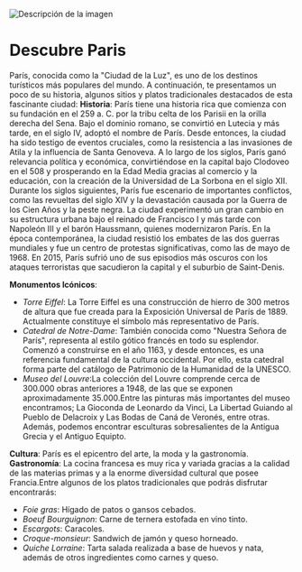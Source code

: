 ![Descripción de la imagen](https://i.postimg.cc/kXHPLYhy/p.jpg)

# **Descubre Paris**

París, conocida como la "Ciudad de la Luz", es uno de los destinos turísticos más populares del mundo. A continuación, te presentamos un poco de su historia, algunos sitios y platos tradicionales destacados de esta fascinante ciudad:
**Historia**: París tiene una historia rica que comienza con su fundación en el 259 a. C. por la tribu celta de los Parisii en la orilla derecha del Sena. Bajo el dominio romano, se convirtió en Lutecia y más tarde, en el siglo IV, adoptó el nombre de París. Desde entonces, la ciudad ha sido testigo de eventos cruciales, como la resistencia a las invasiones de Atila y la influencia de Santa Genoveva. A lo largo de los siglos, París ganó relevancia política y económica, convirtiéndose en la capital bajo Clodoveo en el 508 y prosperando en la Edad Media gracias al comercio y la educación, con la creación de la Universidad de La Sorbona en el siglo XII.
Durante los siglos siguientes, París fue escenario de importantes conflictos, como las revueltas del siglo XIV y la devastación causada por la Guerra de los Cien Años y la peste negra. La ciudad experimentó un gran cambio en su estructura urbana bajo el reinado de Francisco I y más tarde con Napoleón III y el barón Haussmann, quienes modernizaron París. En la época contemporánea, la ciudad resistió los embates de las dos guerras mundiales y fue un centro de protestas significativas, como las de mayo de 1968. En 2015, París sufrió uno de sus episodios más oscuros con los ataques terroristas que sacudieron la capital y el suburbio de Saint-Denis.

**Monumentos Icónicos**: 
- *Torre Eiffel*: La Torre Eiffel es una construcción de hierro de 300 metros de altura que fue creada para la Exposición Universal de París de 1889. Actualmente constituye el símbolo más representativo de París.
- *Catedral de Notre-Dame*: También conocida como "Nuestra Señora de París", representa al estilo gótico francés en todo su esplendor. Comenzó a construirse en el año 1163, y desde entonces, es una referencia fundamental de la cultura occidental. Por ello, esta catedral forma parte del catálogo de Patrimonio de la Humanidad de la UNESCO.
- *Museo del Louvre*:La colección del Louvre comprende cerca de 300.000 obras anteriores a 1948, de las que se exponen aproximadamente 35.000.Entre las pinturas más importantes del museo encontramos; La Gioconda de Leonardo da Vinci, La Libertad Guiando al Pueblo de Delacroix y Las Bodas de Caná de Veronés, entre otras. Además, podemos encontrar esculturas sobresalientes de la Antigua Grecia y el Antiguo Equipto.

**Cultura**: París es el epicentro del arte, la moda y la gastronomía.
**Gastronomía**: La cocina francesa es muy rica y variada gracias a la calidad de las materias primas y a la enorme diversidad cultural que posee Francia.Entre algunos de los platos tradicionales que podrás disfrutar encontrarás:

- *Foie gras*: Hígado de patos o gansos cebados.
- *Boeuf Bourguignon*: Carne de ternera estofada en vino tinto.
- *Escargots*: Caracoles.
- *Croque-monsieur*: Sandwich de jamón y queso horneado.
- *Quiche Lorraine*: Tarta salada realizada a base de huevos y nata, además de otros ingredientes como carnes y queso.
